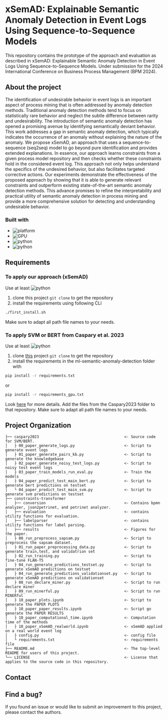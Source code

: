 # xSemAD: Explainable Semantic Anomaly Detection in Event Logs Using Sequence-to-Sequence Models
This repository contains the prototype of the approach and evaluation as described in xSemAD: Explainable Semantic Anomaly Detection in Event Logs Using Sequence-to-Sequence Models. Under submission for the 2024 International Conference on Business Process Management (BPM 2024). 

## About the project
The identification of undesirable behavior in event logs is an important aspect of process mining that is often addressed by anomaly detection methods. 
Traditional anomaly detection methods tend to focus on statistically rare behavior and neglect the subtle difference between rarity and undesirability. The introduction of semantic anomaly detection has opened a promising avenue by identifying semantically deviant behavior.
This work addresses a gap in semantic anomaly detection, which typically indicates the occurrence of an anomaly without explaining the nature of the anomaly. We propose xSemAD, an approach that uses a sequence-to-sequence (seq2seq) model to go beyond pure identification and provides extended explanations. In essence, our approach learns constraints from a given process model repository and then checks whether these constraints hold in the considered event log. This approach not only helps understand the specifics of the undesired behavior, but also facilitates targeted corrective actions.
Our experiments demonstrate the effectiveness of the proposed approach by showing that it is able to generate relevant constraints and outperform existing state-of-the-art semantic anomaly detection methods. This advance promises to refine the interpretability and practical utility of semantic anomaly detection in process mining and provide a more comprehensive solution for detecting and understanding undesirable behavior.

### Built with
* ![platform](https://img.shields.io/badge/platform-linux-brightgreen)
* ![GPU](https://img.shields.io/badge/GPU-2%20x%20Nvidia%20RTX%20A6000-red)
* ![python](https://img.shields.io/badge/python-black?logo=python&label=3.8.13)
* ![python](https://img.shields.io/badge/python-black?logo=python&label=3.7.16)

## Requirements
### To apply our approach (xSemAD)
Use at least ![python](https://img.shields.io/badge/python-black?logo=python&label=3.8.13)
1. clone this project <code>git clone</code> to get the repository
2. install the requirements using following CLI 
```sh
./first_install.sh
```
Make sure to adapt all path file names to your needs.
### To apply SVM or BERT from Caspary et al. 2023
Use at least ![python](https://img.shields.io/badge/python-black?logo=python&label=3.7.16)
1. clone [this](https://gitlab.uni-mannheim.de/processanalytics/ml-semantic-anomaly-dection) project <code>git clone</code> to get the repository
2. install the requirements in the ml-semantic-anomaly-detection folder with 
```sh
pip install -r requirements.txt
```
or 
```sh
pip install -r requirements_gpu.txt
```
Look [here](https://gitlab.uni-mannheim.de/processanalytics/ml-semantic-anomaly-dection) for more details.
Add the files from the Caspary2023 folder to that repository. Make sure to adapt all path file names to your needs.


## Project Organization
    ├── caspary2023                                      <- Source code for SVM/BERT.
    │   ├ 00_paper_generate_logs.py                      <- Script to generate event logs
    │   ├ 01_paper_generate_pairs_kb.py                  <- Script to generate the knowledgebase 
    │   ├ 02_paper_generate_noisy_test_logs.py           <- Script to noisy test event logs 
    │   ├ 03_paper_train_models_run_eval.py              <- Train the models 
    │   ├ 04_paper_predict_test_main_bert.py             <- Script to generate bert predictions on testset 
    │   └ 04_paper_predict_test_main_svm.py              <- Script to generate svm predictions on testset 
    ├── constraints-transformer
    │   ├── conversion                                   <- Contains bpmn analyzer, json2petrinet, and petrinet analyzer.    
    │   ├── evaluation                                   <- contains utility functions for evaluation.
    │   ├── labelparser                                  <- contains utility functions for label parsing.
    │   ├── results                                      <- Figures for the paper.
    │   ├ 00_run_preprocess_sapsam.py                    <- Script to preprocess the sapsam dataset.
    │   ├ 01_run_paper_preprocessing_data.py             <- Script to generate train,test, and validatrion set
    │   ├ 02_run_training.py                             <- Script to fine-tune FLAN-T5 
    │   ├ 04_run_generate_predictions_testset.py         <- Script to generate xSemAD predictions on testset 
    │   ├ 04_run_generate_predictions_validationset.py   <- Script to generate xSemAD predictions on validationset 
    │   ├ 08_run_declare_miner.py                        <- Script to run declare miner
    │   ├ 09_run_minerful.py                             <- Script to run MINERful
    │   ├ 10_paper_plots.ipynb                           <- Script to generate the PAPER PLOTS
    │   ├ 10_paper_paper_results.ipynb                   <- Script go generate the PAPER RESULTS
    │   ├ 10_paper_computational_time.ipynb              <- Computation time of the methods
    │   ├ 10_paper_xSemAD_realworld.ipynb                <- xSemAD applied on a real world event log
    │   ├ config.py                                      <- config file 
    │   └ requirements.txt                               <- requirements file
    ├── README.md                                        <- The top-level README for users of this project.
    └── LICENSE                                          <- License that applies to the source code in this repository.
    

## Contact


## Find a bug?
If you found an issue or would like to submit an improvement to this project, please contact the authors. 



